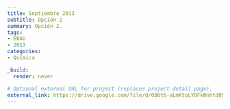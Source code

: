 ```yaml
---
title: Septiembre 2013
subtitle: Opción 2
summary: Opción 2.
tags:
- EBAU
- 2013
categories:
- Química

_build:
  render: never

# Optional external URL for project (replaces project detail page).
external_link: https://drive.google.com/file/d/0B6t6-aLmKtoLY0FkNnhtd05XTjQ/view
---
```

